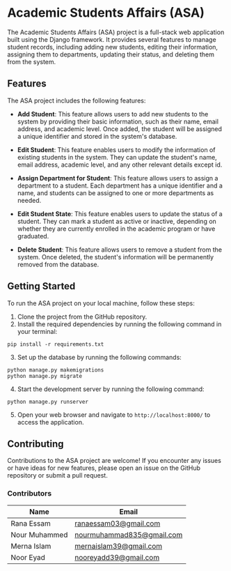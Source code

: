 
# Academic Students Affairs (ASA)

The Academic Students Affairs (ASA) project is a full-stack web application built using the Django framework. It provides several features to manage student records, including adding new students, editing their information, assigning them to departments, updating their status, and deleting them from the system.

## Features

The ASA project includes the following features:

- **Add Student**: This feature allows users to add new students to the system by providing their basic information, such as their name, email address, and academic level. Once added, the student will be assigned a unique identifier and stored in the system's database.

- **Edit Student**: This feature enables users to modify the information of existing students in the system. They can update the student's name, email address, academic level, and any other relevant details except id.

- **Assign Department for Student**: This feature allows users to assign a department to a student. Each department has a unique identifier and a name, and students can be assigned to one or more departments as needed.

- **Edit Student State**: This feature enables users to update the status of a student. They can mark a student as active or inactive, depending on whether they are currently enrolled in the academic program or have graduated.

- **Delete Student**: This feature allows users to remove a student from the system. Once deleted, the student's information will be permanently removed from the database.

## Getting Started

To run the ASA project on your local machine, follow these steps:

1. Clone the project from the GitHub repository.
2. Install the required dependencies by running the following command in your terminal:
```
pip install -r requirements.txt
```
3. Set up the database by running the following commands:
```
python manage.py makemigrations
python manage.py migrate
```
4. Start the development server by running the following command:
```
python manage.py runserver
```
5. Open your web browser and navigate to `http://localhost:8000/` to access the application.

## Contributing

Contributions to the ASA project are welcome! If you encounter any issues or have ideas for new features, please open an issue on the GitHub repository or submit a pull request.

### Contributors

| Name        | Email                |
| ----------- | --------------------|
| Rana Essam   | ranaessam03@gmail.com|
| Nour Muhammed   | nourmuhammad835@gmail.com|
| Merna Islam  | mernaislam39@gmail.com|
| Noor Eyad  | nooreyadd39@gmail.com |

